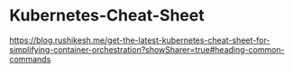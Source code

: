 # Kubernetes-Cheat-Sheet
https://blog.rushikesh.me/get-the-latest-kubernetes-cheat-sheet-for-simplifying-container-orchestration?showSharer=true#heading-common-commands

